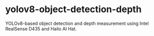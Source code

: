 # yolov8-object-detection-depth
YOLOv8-based object detection and depth measurement using Intel RealSense D435 and Hailo AI Hat.
